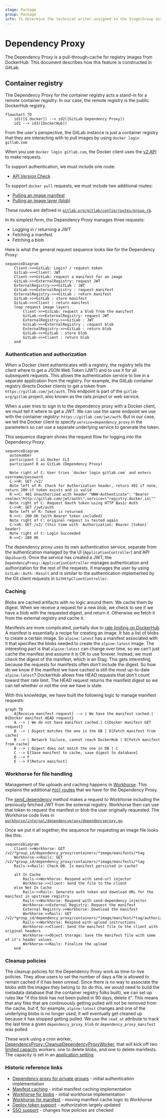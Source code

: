 ```yaml
---
stage: Package
group: Package
info: To determine the technical writer assigned to the Stage/Group associated with this page, see https://about.gitlab.com/handbook/product/ux/technical-writing/#assignments
---
```


# Dependency Proxy

The Dependency Proxy is a pull-through-cache for registry images from DockerHub. This document describes how this
feature is constructed in GitLab.

## Container registry

The Dependency Proxy for the container registry acts a stand-in for a remote container registry. In our case,
the remote registry is the public DockerHub registry.

```mermaid
flowchart TD
    id1([$ docker]) --> id2([GitLab Dependency Proxy])
    id2 --> id3([DockerHub])
```

From the user's perspective, the GitLab instance is just a container registry that they are interacting with to
pull images by using `docker login gitlab.com`

When you use `docker login gitlab.com`, the Docker client uses the [v2 API](https://docs.docker.com/registry/spec/api/)
to make requests.

To support authentication, we must include one route:

- [API Version Check](https://docs.docker.com/registry/spec/api/#api-version-check)

To support `docker pull` requests, we must include two additional routes:

- [Pulling an image manifest](https://docs.docker.com/registry/spec/api/#pulling-an-image-manifest)
- [Pulling an image layer (blob)](https://docs.docker.com/registry/spec/api/#pulling-a-layer)

These routes are defined in [`gitlab-org/gitlab/config/routes/group.rb`](https://gitlab.com/gitlab-org/gitlab/-/blob/3f76455ac9cf90a927767e55c837d6b07af818df/config/routes/group.rb#L164-175).

In its simplest form, the Dependency Proxy manages three requests:

- Logging in / returning a JWT
- Fetching a manifest
- Fetching a blob

Here is what the general request sequence looks like for the Dependency Proxy:

```mermaid
sequenceDiagram
    Client->>+GitLab: Login? / request token
    GitLab->>+Client: JWT
    Client->>+GitLab: request a manifest for an image
    GitLab->>+ExternalRegistry: request JWT
    ExternalRegistry->>+GitLab : JWT
    GitLab->>+ExternalRegistry : request manifest
    ExternalRegistry->>+GitLab : return manifest
    GitLab->>+GitLab : store manifest
    GitLab->>+Client : return manifest
    loop request image layers
        Client->>+GitLab: request a blob from the manifest
        GitLab->>+ExternalRegistry: request JWT
        ExternalRegistry->>+GitLab : JWT
        GitLab->>+ExternalRegistry : request blob
        ExternalRegistry->>+GitLab : return blob
        GitLab->>+GitLab : store blob
        GitLab->>+Client : return blob
    end
```

### Authentication and authorization

When a Docker client authenticates with a registry, the registry tells the client where to get a JSON Web Token
(JWT) and to use it for all subsequent requests. This allows the authentication service to live in a separate
application from the registry. For example, the GitLab container registry directs Docker clients to get a token
from `https://gitlab.com/jwt/auth`. This endpoint is part of the `gitlab-org/gitlab` project, also known as the
rails project or web service.

When a user tries to sign in to the dependency proxy with a Docker client, we must tell it where to get a JWT. We
can use the same endpoint we use with the container registry: `https://gitlab.com/jwt/auth`. But in our case,
we tell the Docker client to specify `service=dependency_proxy` in the parameters so can use a separate underlying
service to generate the token.

This sequence diagram shows the request flow for logging into the Dependency Proxy.

```mermaid
sequenceDiagram
  autonumber
  participant C as Docker CLI
  participant R as GitLab (Dependency Proxy)

  Note right of C: User tries `docker login gitlab.com` and enters username/password
  C->>R: GET /v2/
  Note left of R: Check for Authorization header, return 401 if none, return 200 if token exists and is valid
  R->>C: 401 Unauthorized with header "WWW-Authenticate": "Bearer realm=\"http://gitlab.com/jwt/auth\",service=\"registry.docker.io\""
  Note right of C: Request Oauth token using HTTP Basic Auth
  C->>R: GET /jwt/auth
  Note left of R: Token is returned
  R->>C: 200 OK (with Bearer token included)
  Note right of C: original request is tested again
  C->>R: GET /v2/ (this time with `Authorization: Bearer [token]` header)
  Note right of C: Login Succeeded
  R->>C: 200 OK
```

The dependency proxy uses its own authentication service, separate from the authentication managed by the UI
(`ApplicationController`) and API (`ApiGuard`). Once the service has created a JWT, the `DependencyProxy::ApplicationController`
manages authentication and authorization for the rest of the requests. It manages the user by using `GitLab::Auth::Result` and
is similar to the authentication implemented by the Git client requests in `GitHttpClientController`.

### Caching

Blobs are cached artifacts with no logic around them. We cache them by digest. When we receive a request for a new blob,
we check to see if we have a blob with the requested digest, and return it. Otherwise we fetch it from the external
registry and cache it.

Manifests are more complicated, partially due to [rate limiting on DockerHub](https://www.docker.com/increase-rate-limits/).
A manifest is essentially a recipe for creating an image. It has a list of blobs to create a certain image. So
`alpine:latest` has a manifest associated with it that specifies the blobs needed to create the `alpine:latest`
image. The interesting part is that `alpine:latest` can change over time, so we can't just cache the manifest and
assume it is OK to use forever. Instead, we must check the digest of the manifest, which is an Etag. This gets
interesting because the requests for manifests often don't include the digest. So how do we know if the manifest
we have cached is still the most up-to-date `alpine:latest`? DockerHub allows free HEAD requests that don't count
toward their rate limit. The HEAD request returns the manifest digest so we can tell whether or not the one we
have is stale.

With this knowledge, we have built the following logic to manage manifest requests:

```mermaid
graph TD
    A[Receive manifest request] --> | We have the manifest cached.| B{Docker manifest HEAD request}
    A --> | We do not have manifest cached.| C{Docker manifest GET request}
    B --> | Digest matches the one in the DB | D[Fetch manifest from cache]
    B --> | Network failure, cannot reach DockerHub | D[Fetch manifest from cache]
    B --> | Digest does not match the one in DB | C
    C --> E[Save manifest to cache, save digest to database]
    D --> F
    E --> F[Return manifest]
```

### Workhorse for file handling

Management of file uploads and caching happens in [Workhorse](../workhorse/index.md). This explains the additional
[`POST` routes](https://gitlab.com/gitlab-org/gitlab/-/blob/3f76455ac9cf90a927767e55c837d6b07af818df/config/routes/group.rb#L170-173)
that we have for the Dependency Proxy.

The [send_dependency](https://gitlab.com/gitlab-org/gitlab/-/blob/7359d23f4e078479969c872924150219c6f1665f/app/helpers/workhorse_helper.rb#L46-53)
method makes a request to Workhorse including the previously fetched JWT from the external registry. Workhorse then
can use that token to request the manifest or blob the user originally requested. The Workhorse code lives in
[`workhorse/internal/dependencyproxy/dependencyproxy.go`](https://gitlab.com/gitlab-org/gitlab/-/blob/b8f44a8f3c26efe9932c2ada2df75ef7acb8417b/workhorse/internal/dependencyproxy/dependencyproxy.go#L4).

Once we put it all together, the sequence for requesting an image file looks like this:

```mermaid
sequenceDiagram
    Client->>Workhorse: GET /v2/*group_id/dependency_proxy/containers/*image/manifests/*tag
    Workhorse->>Rails: GET /v2/*group_id/dependency_proxy/containers/*image/manifests/*tag
    Rails->>Rails: Check DB. Is manifest persisted in cache?

    alt In Cache
        Rails->>Workhorse: Respond with send-url injector
        Workhorse->>Client: Send the file to the client
    else Not In Cache
        Rails->>Rails: Generate auth token and download URL for the manifest in upstream registry
        Rails->>Workhorse: Respond with send-dependency injector
        Workhorse->>External Registry: Request the manifest
        External Registry->>Workhorse: Download the manifest
        Workhorse->>Rails: GET /v2/*group_id/dependency_proxy/containers/*image/manifest/*tag/authorize
        Rails->>Workhorse: Respond with upload instructions
        Workhorse->>Client: Send the manifest file to the client with original headers
        Workhorse->>Object Storage: Save the manifest file with some of it's header values
        Workhorse->>Rails: Finalize the upload
    end
```

### Cleanup policies

The cleanup policies for the Dependency Proxy work as time-to-live policies. They allow users to set the number
of days a file is allowed to remain cached if it has been unread. Since there is no way to associate the blobs
with the images they belong to (to do this, we would need to build the metadata database that the container registry
folks built), we can set up rules like "if this blob has not been pulled in 90 days, delete it". This means that
any files that are continuously getting pulled will not be removed from the cache, but if, for example,
`alpine:latest` changes and one of the underlying blobs is no longer used, it will eventually get cleaned up
because it has stopped getting pulled. We use the `read_at` attribute to track the last time a given
`dependency_proxy_blob` or `dependency_proxy_manifest` was pulled.

These work using a cron worker, [DependencyProxy::CleanupDependencyProxyWorker](https://gitlab.com/gitlab-org/gitlab/-/blob/7359d23f4e078479969c872924150219c6f1665f/app/workers/dependency_proxy/cleanup_dependency_proxy_worker.rb#L4),
that will kick off two [limited capacity](../sidekiq/limited_capacity_worker.md) workers: one to delete blobs,
and one to delete manifests. The capacity is set in an [application setting](settings.md#container-registry).

### Historic reference links

- [Dependency proxy for private groups](https://gitlab.com/gitlab-org/gitlab/-/merge_requests/46042) - initial authentication implementation
- [Manifest caching](https://gitlab.com/gitlab-org/gitlab/-/issues/241639) - initial manifest caching implementation
- [Workhorse for blobs](https://gitlab.com/gitlab-org/gitlab/-/merge_requests/71890) - initial workhorse implementation
- [Workhorse for manifest](https://gitlab.com/gitlab-org/gitlab/-/merge_requests/73033) - moving manifest cache logic to Workhorse
- [Deploy token support](https://gitlab.com/gitlab-org/gitlab/-/merge_requests/64363) - authorization largely updated
- [SSO support](https://gitlab.com/gitlab-org/gitlab/-/merge_requests/67373) - changes how policies are checked
